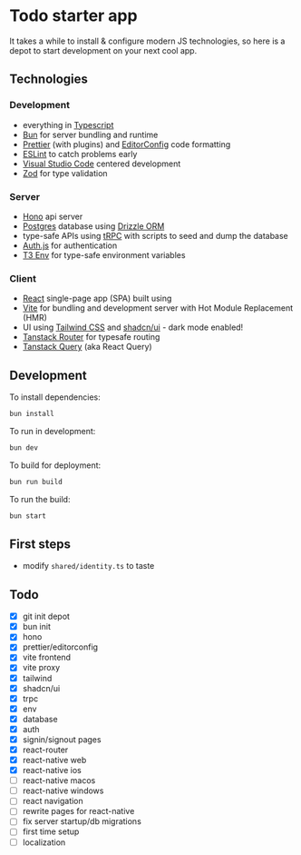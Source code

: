 # Todo starter app

It takes a while to install & configure modern JS technologies, so here is a depot to start development on your next cool app.

## Technologies

### Development

- everything in [Typescript](https://www.typescriptlang.org/)
- [Bun](https://bun.sh/) for server bundling and runtime
- [Prettier](https://prettier.io/) (with plugins) and [EditorConfig](https://editorconfig.org/) code formatting
- [ESLint](https://eslint.org/) to catch problems early
- [Visual Studio Code](https://code.visualstudio.com/) centered development
- [Zod](https://zod.dev/) for type validation

### Server

- [Hono](https://hono.dev/) api server
- [Postgres](https://www.postgresql.org/) database using [Drizzle ORM](https://orm.drizzle.team/)
- type-safe APIs using [tRPC](https://trpc.io/) with scripts to seed and dump the database
- [Auth.js](https://authjs.dev/) for authentication
- [T3 Env](https://env.t3.gg/) for type-safe environment variables

### Client

- [React](https://react.dev/) single-page app (SPA) built using
- [Vite](https://vitejs.dev/) for bundling and development server with Hot Module Replacement (HMR)
- UI using [Tailwind CSS](https://tailwindcss.com/) and [shadcn/ui](https://ui.shadcn.com/) - dark mode enabled!
- [Tanstack Router](https://tanstack.com/router) for typesafe routing
- [Tanstack Query](https://tanstack.com/query) (aka React Query)

## Development

To install dependencies:

```bash
bun install
```

To run in development:

```bash
bun dev
```

To build for deployment:

```bash
bun run build
```

To run the build:

```bash
bun start
```

## First steps

- modify `shared/identity.ts` to taste

## Todo

- [x] git init depot
- [x] bun init
- [x] hono
- [x] prettier/editorconfig
- [x] vite frontend
- [x] vite proxy
- [x] tailwind
- [x] shadcn/ui
- [x] trpc
- [x] env
- [x] database
- [x] auth
- [x] signin/signout pages
- [x] react-router
- [x] react-native web
- [x] react-native ios
- [ ] react-native macos
- [ ] react-native windows
- [ ] react navigation
- [ ] rewrite pages for react-native
- [ ] fix server startup/db migrations
- [ ] first time setup
- [ ] localization
